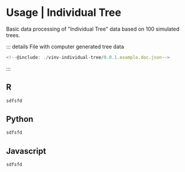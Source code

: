 


# Usage | Individual Tree

Basic data processing of "Individual Tree" data based on 100 simulated trees.

::: details File with computer generated tree data
```js
<!--@include: ./vinv-individual-tree/0.0.1.example.doc.json-->
```
:::

## R

```R
sdfsfd
```

## Python

```python
sdfsfd
```

## Javascript

```js
sdfsfd
```